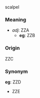 scalpel
### Meaning
+ _adj_: ZZA
    + __eg__: ZZB

### Origin

ZZC

### Synonym

__eg__: ZZD

+ ZZE


